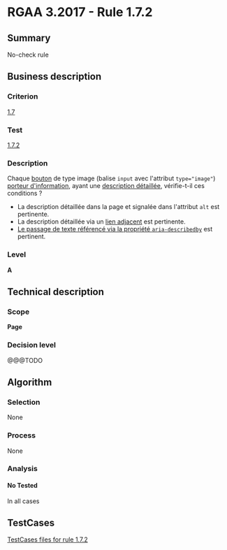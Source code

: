 # RGAA 3.2017 - Rule 1.7.2

## Summary
No-check rule


## Business description

### Criterion
[1.7](http://references.modernisation.gouv.fr/rgaa-accessibilite/criteres.html#crit-1-7)

### Test
[1.7.2](http://references.modernisation.gouv.fr/rgaa-accessibilite/criteres.html#test-1-7-2)

### Description
<div lang="fr">Chaque <a href="http://references.modernisation.gouv.fr/rgaa-accessibilite/glossaire.html#bouton-formulaire">bouton</a> de type image (balise <code lang="en">input</code> avec l'attribut <code lang="en">type="image"</code>) <a href="http://references.modernisation.gouv.fr/rgaa-accessibilite/glossaire.html#image-porteuse-dinformation">porteur d'information</a>, ayant une <a href="http://references.modernisation.gouv.fr/rgaa-accessibilite/glossaire.html#description-dtaille-image">description d&#xE9;taill&#xE9;e</a>, v&#xE9;rifie-t-il ces conditions&nbsp;? <ul><li>La description d&#xE9;taill&#xE9;e dans la page et signal&#xE9;e dans l'attribut <code lang="en">alt</code> est pertinente.</li> <li>La description d&#xE9;taill&#xE9;e via un <a href="http://references.modernisation.gouv.fr/rgaa-accessibilite/glossaire.html#lien-adjacent">lien adjacent</a> est pertinente.</li> <li><a href="http://references.modernisation.gouv.fr/rgaa-accessibilite/glossaire.html#passage-texte-aria">Le passage de texte r&#xE9;f&#xE9;renc&#xE9; via la propri&#xE9;t&#xE9; <code lang="en">aria-describedby</code></a> est pertinent.</li> </ul></div>

### Level
**A**


## Technical description

### Scope
**Page**

### Decision level
@@@TODO


## Algorithm

### Selection
None

### Process
None

### Analysis

#### No Tested
In all cases


##  TestCases

[TestCases files for rule 1.7.2](https://github.com/Asqatasun/Asqatasun/tree/develop/rules/rules-rgaa3.2017/src/test/resources/testcases/rgaa32017/Rgaa32017Rule010702/)


